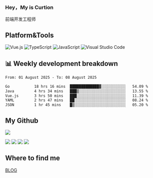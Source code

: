 ### Hey，My is Curtion
前端开发工程师
## Platform&Tools

![Vue.js](https://img.shields.io/badge/-Vue.js-4FC08D?style=flat-square&logo=Vue.js&logoColor=white)
![TypeScript](https://img.shields.io/badge/-TypeScript-007ACC?style=flat-square&logo=typescript&logoColor=white)
![JavaScript](https://img.shields.io/badge/-JavaScript-F7DF1E?style=flat-square&logo=javascript&logoColor=black)
![Visual Studio Code](https://img.shields.io/badge/-VSCode-007ACC?style=flat-square&logo=Visual-Studio-Code&logoColor=white)

## 📊 Weekly development breakdown

<!--START_SECTION:waka-->

```txt
From: 01 August 2025 - To: 08 August 2025

Go           18 hrs 16 mins  █████████████▓░░░░░░░░░░░   54.09 %
Java         4 hrs 34 mins   ███▒░░░░░░░░░░░░░░░░░░░░░   13.55 %
Vue.js       3 hrs 50 mins   ███░░░░░░░░░░░░░░░░░░░░░░   11.39 %
YAML         2 hrs 47 mins   ██░░░░░░░░░░░░░░░░░░░░░░░   08.24 %
JSON         1 hr 45 mins    █▒░░░░░░░░░░░░░░░░░░░░░░░   05.20 %
```

<!--END_SECTION:waka-->

## My Github

![](http://github-profile-summary-cards.vercel.app/api/cards/profile-details?username=curtion&theme=nord_bright)

![](http://github-profile-summary-cards.vercel.app/api/cards/stats?username=curtion&theme=nord_bright)
![](http://github-profile-summary-cards.vercel.app/api/cards/productive-time?username=curtion&theme=nord_bright&utcOffset=8)
![](http://github-profile-summary-cards.vercel.app/api/cards/repos-per-language?username=curtion&theme=nord_bright)
![](http://github-profile-summary-cards.vercel.app/api/cards/most-commit-language?username=curtion&theme=nord_bright)

## Where to find me

[BLOG](https://blog.3gxk.net)
